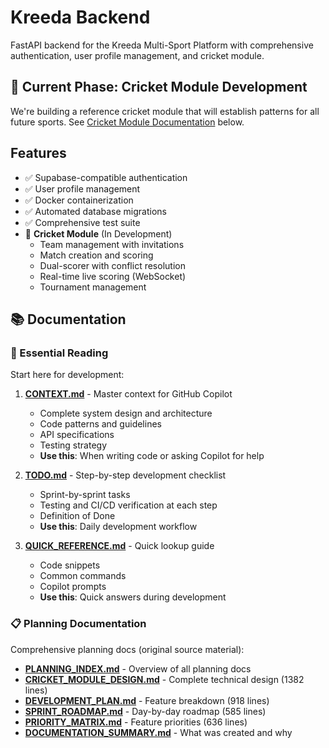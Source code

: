 # Kreeda Backend

FastAPI backend for the Kreeda Multi-Sport Platform with comprehensive authentication, user profile management, and cricket module.

## 🚀 Current Phase: Cricket Module Development

We're building a reference cricket module that will establish patterns for all future sports. See [Cricket Module Documentation](#-documentation) below.

## Features
- ✅ Supabase-compatible authentication
- ✅ User profile management
- ✅ Docker containerization
- ✅ Automated database migrations
- ✅ Comprehensive test suite
- 🚧 **Cricket Module** (In Development)
  - Team management with invitations
  - Match creation and scoring
  - Dual-scorer with conflict resolution
  - Real-time live scoring (WebSocket)
  - Tournament management

## 📚 Documentation

### 🎯 Essential Reading
Start here for development:

1. **[CONTEXT.md](./docs/CONTEXT.md)** - Master context for GitHub Copilot
   - Complete system design and architecture
   - Code patterns and guidelines
   - API specifications
   - Testing strategy
   - **Use this**: When writing code or asking Copilot for help

2. **[TODO.md](./docs/TODO.md)** - Step-by-step development checklist
   - Sprint-by-sprint tasks
   - Testing and CI/CD verification at each step
   - Definition of Done
   - **Use this**: Daily development workflow

3. **[QUICK_REFERENCE.md](./docs/QUICK_REFERENCE.md)** - Quick lookup guide
   - Code snippets
   - Common commands
   - Copilot prompts
   - **Use this**: Quick answers during development

### 📋 Planning Documentation
Comprehensive planning docs (original source material):

- **[PLANNING_INDEX.md](./docs/PLANNING_INDEX.md)** - Overview of all planning docs
- **[CRICKET_MODULE_DESIGN.md](./docs/CRICKET_MODULE_DESIGN.md)** - Complete technical design (1382 lines)
- **[DEVELOPMENT_PLAN.md](./docs/DEVELOPMENT_PLAN.md)** - Feature breakdown (918 lines)
- **[SPRINT_ROADMAP.md](./docs/SPRINT_ROADMAP.md)** - Day-by-day roadmap (585 lines)
- **[PRIORITY_MATRIX.md](./docs/PRIORITY_MATRIX.md)** - Feature priorities (636 lines)
- **[DOCUMENTATION_SUMMARY.md](./docs/DOCUMENTATION_SUMMARY.md)** - What was created and why
